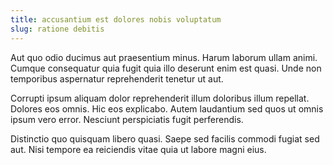 ```yaml
---
title: accusantium est dolores nobis voluptatum
slug: ratione debitis
---
```


Aut quo odio ducimus aut praesentium minus. Harum laborum ullam animi. Cumque consequatur quia fugit quia illo deserunt enim est quasi. Unde non temporibus aspernatur reprehenderit tenetur ut aut.

Corrupti ipsum aliquam dolor reprehenderit illum doloribus illum repellat. Dolores eos omnis. Hic eos explicabo. Autem laudantium sed quos ut omnis ipsum vero error. Nesciunt perspiciatis fugit perferendis.

Distinctio quo quisquam libero quasi. Saepe sed facilis commodi fugiat sed aut. Nisi tempore ea reiciendis vitae quia ut labore magni eius.
